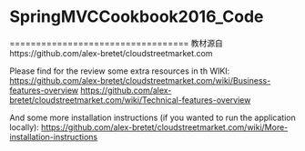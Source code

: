 # SpringMVCCookbook2016_Code
==================================
教材源自https://github.com/alex-bretet/cloudstreetmarket.com

Please find for the review some extra resources in th WIKI:
https://github.com/alex-bretet/cloudstreetmarket.com/wiki/Business-features-overview
https://github.com/alex-bretet/cloudstreetmarket.com/wiki/Technical-features-overview

And some more installation instructions (if you wanted to run the application locally):
https://github.com/alex-bretet/cloudstreetmarket.com/wiki/More-installation-instructions
